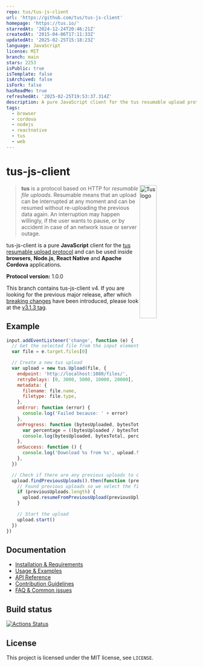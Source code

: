 ```yaml
---
repo: tus/tus-js-client
url: 'https://github.com/tus/tus-js-client'
homepage: 'https://tus.io/'
starredAt: '2024-12-24T20:46:21Z'
createdAt: '2015-04-06T17:11:33Z'
updatedAt: '2025-02-25T15:18:23Z'
language: JavaScript
license: MIT
branch: main
stars: 2253
isPublic: true
isTemplate: false
isArchived: false
isFork: false
hasReadMe: true
refreshedAt: '2025-02-25T19:53:37.314Z'
description: A pure JavaScript client for the tus resumable upload protocol
tags:
  - browser
  - cordova
  - nodejs
  - reactnative
  - tus
  - web
---
```


# tus-js-client

<img alt="Tus logo" src="https://raw.githubusercontent.com/tus/tus.io/main/public/images/tus1.png?raw=true" width="30%" align="right" />

> **tus** is a protocol based on HTTP for _resumable file uploads_. Resumable
> means that an upload can be interrupted at any moment and can be resumed without
> re-uploading the previous data again. An interruption may happen willingly, if
> the user wants to pause, or by accident in case of an network issue or server
> outage.

tus-js-client is a pure **JavaScript** client for the [tus resumable upload protocol](http://tus.io) and can be used inside **browsers**, **Node.js**,
**React Native** and **Apache Cordova** applications.

**Protocol version:** 1.0.0

This branch contains tus-js-client v4. If you are looking for the previous major release, after which [breaking changes](https://github.com/tus/tus-js-client/releases/tag/v4.0.0) have been introduced, please look at the [v3.1.3 tag](https://github.com/tus/tus-js-client/tree/v3.1.3).

## Example

```js
input.addEventListener('change', function (e) {
  // Get the selected file from the input element
  var file = e.target.files[0]

  // Create a new tus upload
  var upload = new tus.Upload(file, {
    endpoint: 'http://localhost:1080/files/',
    retryDelays: [0, 3000, 5000, 10000, 20000],
    metadata: {
      filename: file.name,
      filetype: file.type,
    },
    onError: function (error) {
      console.log('Failed because: ' + error)
    },
    onProgress: function (bytesUploaded, bytesTotal) {
      var percentage = ((bytesUploaded / bytesTotal) * 100).toFixed(2)
      console.log(bytesUploaded, bytesTotal, percentage + '%')
    },
    onSuccess: function () {
      console.log('Download %s from %s', upload.file.name, upload.url)
    },
  })

  // Check if there are any previous uploads to continue.
  upload.findPreviousUploads().then(function (previousUploads) {
    // Found previous uploads so we select the first one.
    if (previousUploads.length) {
      upload.resumeFromPreviousUpload(previousUploads[0])
    }

    // Start the upload
    upload.start()
  })
})
```

## Documentation

- [Installation & Requirements](/docs/installation.md)
- [Usage & Examples](/docs/usage.md)
- [API Reference](/docs/api.md)
- [Contribution Guidelines](/docs/contributing.md)
- [FAQ & Common issues](/docs/faq.md)

## Build status

[![Actions Status](https://github.com/tus/tus-js-client/workflows/CI/badge.svg)](https://github.com/tus/tus-js-client/actions)

## License

This project is licensed under the MIT license, see `LICENSE`.
